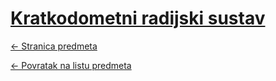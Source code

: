 # [Kratkodometni radijski sustav](https://www.github.com/studosi-fer/KRS)
[<- Stranica predmeta](https://www.fer.unizg.hr/predmet/krs)

[<- Povratak na listu predmeta](https://www.github.com/studosi/FER)
